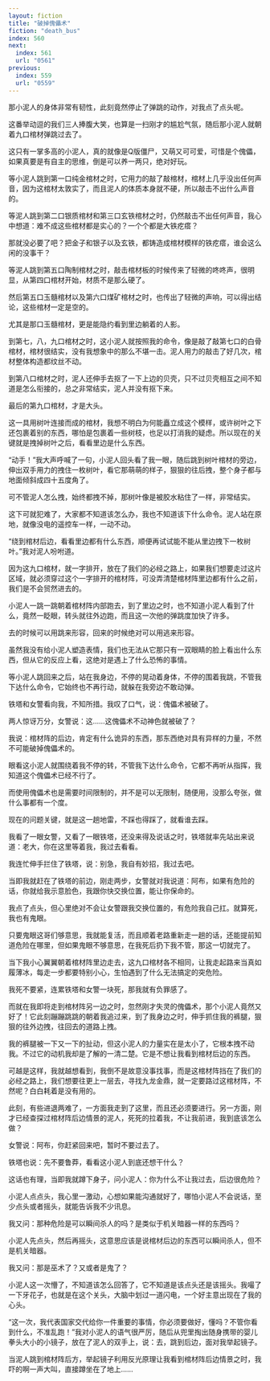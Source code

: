 ```yaml
---
layout: fiction
title: "破掉傀儡术"
fiction: "death_bus"
index: 560
next:
  index: 561
  url: "0561"
previous:
  index: 559
  url: "0559"
---
```

那小泥人的身体非常有韧性，此刻竟然停止了弹跳的动作，对我点了点头呢。

这番举动逗的我们三人捧腹大笑，也算是一扫刚才的尴尬气氛，随后那小泥人就朝着九口棺材弹跳过去了。

这只有一掌多高的小泥人，真的就像是Q版僵尸，又萌又可可爱，可惜是个傀儡，如果真要是有自主的思维，倒是可以养一两只，绝对好玩。

等小泥人跳到第一口纯金棺材之时，它用力的敲了敲棺材，棺材上几乎没出任何声音，因为这棺材太敦实了，而且泥人的体质本身就不硬，所以敲击不出什么声音的。

等泥人跳到第二口银质棺材和第三口玄铁棺材之时，仍然敲击不出任何声音，我心中想道：难不成这些棺材都是实心的？一个个都是大铁疙瘩？

那就没必要了吧？把金子和银子以及玄铁，都铸造成棺材模样的铁疙瘩，谁会这么闲的没事干？

等泥人跳到第五口陶制棺材之时，敲击棺材板的时候传来了轻微的咚咚声，很明显，从第四口棺材开始，材质不是那么硬了。

然后第五口玉髓棺材以及第六口煤矿棺材之时，也传出了轻微的声响，可以得出结论，这些棺材一定是空的。

尤其是那口玉髓棺材，更是能隐约看到里边躺着的人影。

到第七，八，九口棺材之时，这小泥人就按照我的命令，像是敲了敲第七口的白骨棺材，棺材很结实，没有我想象中的那么不堪一击。泥人用力的敲击了好几次，棺材整体构造都纹丝不动。

到第八口棺材之时，泥人还伸手去抠了一下上边的贝壳，只不过贝壳相互之间不知道是怎么衔接的，总之非常结实，泥人并没有抠下来。

最后的第九口棺材，才是大头。

这一具用树叶连接而成的棺材，我想不明白为何能矗立成这个模样，或许树叶之下还包裹着别的东西，哪怕是包裹着一些树枝，也足以打消我的疑虑。所以现在的关键就是拽掉树叶之后，看看里边是什么东西。

“动手！”我大声呼喊了一句，小泥人回头看了我一眼，随后跳到树叶棺材的旁边，伸出双手用力的拽住一枚树叶，看它那萌萌的样子，狠狠的往后拽，整个身子都与地面倾斜成四十五度角了。

可不管泥人怎么拽，始终都拽不掉，那树叶像是被胶水粘住了一样，非常结实。

这下可就犯难了，大家都不知道该怎么办，我也不知道该下什么命令。泥人站在原地，就像没电的遥控车一样，一动不动。

“绕到棺材后边，看看里边都有什么东西，顺便再试试能不能从里边拽下一枚树叶。”我对泥人吩咐道。

因为这九口棺材，就一字排开，放在了我们的必经之路上，如果我们想要走过这片区域，就必须穿过这个一字排开的棺材阵，可没弄清楚棺材阵里边都有什么之前，我们是不会贸然进去的。

小泥人一跳一跳朝着棺材阵内部跑去，到了里边之时，也不知道小泥人看到了什么，竟然一眨眼，转头就往外边跑，而且这一次他的弹跳度加快了许多。

去的时候可以用跳来形容，回来的时候绝对可以用逃来形容。

虽然我没有给小泥人塑造表情，我们也无法从它那只有一双眼睛的脸上看出什么东西，但从它的反应上看，这绝对是遇上了什么恐怖的事情。

等小泥人跳回来之后，站在我身边，不停的晃动着身体，不停的围着我跳，不管我下达什么命令，它始终也不再行动，就躲在我旁边不敢动弹。

铁塔和女警看向我，不知所措。我叹了口气，说：傀儡术被破了。

两人惊讶万分，女警说：这……这傀儡术不动神色就被破了？

我说：棺材阵的后边，肯定有什么诡异的东西，那东西绝对具有异样的力量，不然不可能破掉傀儡术的。

眼看这小泥人就围绕着我不停的转，不管我下达什么命令，它都不再听从指挥，我知道这个傀儡术已经不行了。

而使用傀儡术也是需要时间限制的，并不是可以无限制，随便用，没那么夸张，做什么事都有一个度。

现在的问题关键，就是这一趟地雷，不踩也得踩了，就看谁去踩。

我看了一眼女警，又看了一眼铁塔，还没来得及说话之时，铁塔就率先站出来说道：老大，你在这里等着我，我过去看看。

我连忙伸手拦住了铁塔，说：别急，我自有妙招，我过去吧。

当即我就赶在了铁塔的前边，刚走两步，女警就对我说道：阿布，如果有危险的话，你就给我示意脸色，我跟你快交换位置，能让你保命的。

我点了点头，但心里绝对不会让女警跟我交换位置的，有危险我自己扛。就算死，我也有鬼眼。

只要鬼眼这哥们够意思，我就能复活，而且顺着老路重新走一趟的话，还能提前知道危险在哪里，但如果鬼眼不够意思，在我死后扔下我不管，那这一切就完了。

当下我小心翼翼朝着棺材阵里边走去，这九口棺材各不相同，让我走起路来当真如履薄冰，每走一步都要特别小心，生怕遇到了什么无法搞定的突危险。

我死不要紧，连累铁塔和女警一块死，那我就有负罪感了。

而就在我即将走到棺材阵另一边之时，忽然刚才失灵的傀儡术，那个小泥人竟然又好了！它此刻蹦蹦跳跳的朝着我追过来，到了我身边之时，伸手抓住我的裤腿，狠狠的往外边拽，往回去的道路上拽。

我的裤腿被一下又一下的扯动，但这小泥人的力量实在是太小了，它根本拽不动我。不过它的动机我却是了解的一清二楚。它是不想让我看到棺材后边的东西。

可越是这样，我就越想看到，我倒不是故意没事找事，而是这棺材阵挡在了我们的必经之路上，我们想要往更上一层去，寻找九龙金鼎，就一定要路过这棺材阵，不然呢？白白耗着是没有用的。

此刻，有些进退两难了，一方面我走到了这里，而且还必须要进行。另一方面，刚才已经查探过棺材阵后边情景的泥人，死死的拉着我，不让我前进，我到底该怎么做？

女警说：阿布，你赶紧回来吧，暂时不要过去了。

铁塔也说：先不要鲁莽，看看这小泥人到底还想干什么？

这话也有理，当即我就蹲下身子，问小泥人：你为什么不让我过去，后边很危险？

小泥人点点头，我心里一激动，心想如果能沟通就好了，哪怕小泥人不会说话，至少点头或者摇头，就能告诉我不少讯息。

我又问：那种危险是可以瞬间杀人的吗？是类似于机关暗器一样的东西吗？

小泥人先点头，然后再摇头，这意思应该是说棺材后边的东西可以瞬间杀人，但不是机关暗器。

我又问：那是巫术了？又或者是鬼了？

小泥人这一次懵了，不知道该怎么回答了，它不知道是该点头还是该摇头。我嘬了一下牙花子，也就是在这个关头，大脑中划过一道闪电，一个好主意出现在了我的心头。

“这一次，我代表国家交代给你一件重要的事情，你必须要做好，懂吗？不管你看到什么，不准乱跑！”我对小泥人的语气很严厉，随后从兜里掏出随身携带的婴儿拳头大小的小镜子，放在了泥人的双手上，说：去，跳到后边，面对我举起镜子。

当泥人跳到棺材阵后方，举起镜子利用反光原理让我看到棺材阵后边情景之时，我吓的啊一声大叫，直接蹲坐在了地上……
